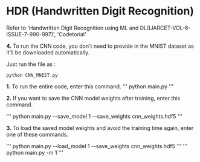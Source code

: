 # HDR (Handwritten Digit Recognition)
Refer to 'Handwritten Digit Recognition using ML and DL(IJARCET-VOL-6-ISSUE-7-990-997)', 'Codetorial'



**4.** To run the CNN code, you don't need to provide in the MNIST dataset as it'll be downloaded automatically.

Just run the file as :

```
python CNN_MNIST.py
```



**1.** To run the entire code, enter this command.
'''
python main.py
'''


**2.** If you want to save the CNN model weights after training, enter this command.

'''
python main.py --save_model 1 --save_weights cnn_weights.hdf5
'''  


**3.** To load the saved model weights and avoid the training time again, enter one of these commands.

'''
python main.py --load_model 1 --save_weights cnn_weights.hdf5
'''
'''
python main.py -m 1
'''
